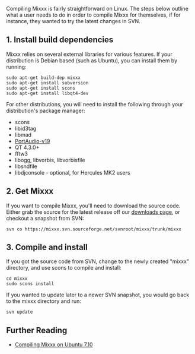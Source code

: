 Compiling Mixxx is fairly straightforward on Linux. The steps below
outline what a user needs to do in order to compile Mixxx for
themselves, if for instance, they wanted to try the latest changes in
SVN.

## 1\. Install build dependencies

Mixxx relies on several external libraries for various features. If your
distribution is Debian based (such as Ubuntu), you can install them by
running:

    sudo apt-get build-dep mixxx 
    sudo apt-get install subversion
    sudo apt-get install scons
    sudo apt-get install libqt4-dev

For other distributions, you will need to install the following through
your distribution's package manager:

  - scons
  - libid3tag
  - libmad
  - [PortAudio-v19](http://www.portaudio.com)
  - QT 4.3.0+
  - fftw3
  - libogg, libvorbis, libvorbisfile
  - libsndfile
  - libdjconsole - optional, for Hercules MK2 users 

## 2\. Get Mixxx

If you want to compile Mixxx, you'll need to download the source code.
Either grab the source for the latest release off our [downloads
page](http://www.mixxx.org/download.php), or checkout a snapshot from
SVN:

    svn co https://mixxx.svn.sourceforge.net/svnroot/mixxx/trunk/mixxx

## 3\. Compile and install

If you got the source code from SVN, change to the newly created "mixxx"
directory, and use scons to compile and install:

    cd mixxx
    sudo scons install

If you wanted to update later to a newer SVN snapshot, you would go back
to the mixxx directory and run:

    svn update

## Further Reading

  - [Compiling Mixxx on
    Ubuntu 7.10](http://www.transglobal-megacorp.com/doku.php?id=mixxx-compilation)
